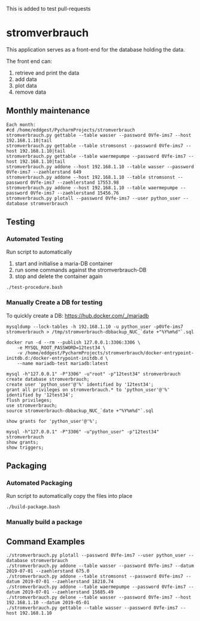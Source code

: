 This is added to test pull-requests

# stromverbrauch
This application serves as a front-end for the database
holding the data.

The front end can:
1. retrieve and print the data
2. add data 
3. plot data
4. remove data

## Monthly maintenance
```
Each month:
#cd /home/eddgest/PycharmProjects/stromverbrauch
stromverbrauch.py gettable --table wasser --password 0Vfe-ims7 --host 192.168.1.10|tail
stromverbrauch.py gettable --table stromsonst --password 0Vfe-ims7 --host 192.168.1.10|tail
stromverbrauch.py gettable --table waermepumpe --password 0Vfe-ims7 --host 192.168.1.10|tail
stromverbrauch.py addone --host 192.168.1.10 --table wasser --password 0Vfe-ims7 --zaehlerstand 649
stromverbrauch.py addone --host 192.168.1.10 --table stromsonst --password 0Vfe-ims7 --zaehlerstand 17553.98
stromverbrauch.py addone --host 192.168.1.10 --table waermepumpe --password 0Vfe-ims7 --zaehlerstand 15456.76
stromverbrauch.py plotall --password 0Vfe-ims7 --user python_user --database stromverbrauch
```

## Testing
### Automated Testing
Run script to automatically
1. start and initialise a maria-DB container
2. run some commands against the stromverbrauch-DB
3. stop and delete the container again
```
./test-procedure.bash
```

### Manually Create a DB for testing
To quickly create a DB:
https://hub.docker.com/_/mariadb
```
mysqldump --lock-tables -h 192.168.1.10 -u python_user -p0Vfe-ims7 stromverbrauch > /tmp/stromverbrauch-dbbackup_NUC_`date +"%Y%m%d"`.sql

docker run -d --rm --publish 127.0.0.1:3306:3306 \
    -e MYSQL_ROOT_PASSWORD=12test34 \
    -v /home/eddgest/PycharmProjects/stromverbrauch/docker-entrypoint-initdb.d:/docker-entrypoint-initdb.d \
    --name mariadb-test mariadb:latest

mysql -h"127.0.0.1" -P"3306" -u"root" -p"12test34" stromverbrauch
create database stromverbrauch;
create user 'python_user'@'%' identified by '12test34';
grant all privileges on stromverbrauch.* to 'python_user'@'%' identified by '12test34';
flush privileges;
use stromverbrauch;
source stromverbrauch-dbbackup_NUC_`date +"%Y%m%d"`.sql

show grants for 'python_user'@'%';

mysql -h"127.0.0.1" -P"3306" -u"python_user" -p"12test34" stromverbrauch
show grants;
show triggers;
```

## Packaging
### Automated Packaging
Run script to automatically copy the files into place
```
./build-package.bash
```

### Manually build a package

## Command Examples
```
./stromverbrauch.py plotall --password 0Vfe-ims7 --user python_user --database stromverbrauch
./stromverbrauch.py addone --table wasser --password 0Vfe-ims7 --datum 2019-07-01 --zaehlerstand 675.0
./stromverbrauch.py addone --table stromsonst --password 0Vfe-ims7 --datum 2019-07-01 --zaehlerstand 18210.74
./stromverbrauch.py addone --table waermepumpe --password 0Vfe-ims7 --datum 2019-07-01 --zaehlerstand 15685.49
./stromverbrauch.py delone --table wasser --password 0Vfe-ims7 --host 192.168.1.10 --datum 2019-05-01
./stromverbrauch.py gettable --table wasser --password 0Vfe-ims7 --host 192.168.1.10
```
